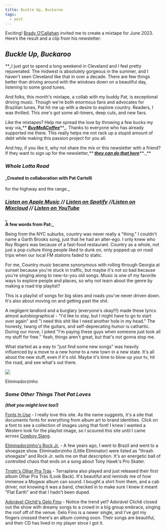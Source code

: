 ```yaml
---
title: Buckle Up, Buckaroo
tags:
  - post
---
```

Exciting! [Brady O’Callahan](https://twitter.com/bradyocallahan) invited me to create a mixtape for June 2023. Here’s the result and a clip from his newsletter:

## **_Buckle Up, Buckaroo_**

**_I just got to spend a long weekend in Cleveland and I feel pretty rejuvenated. The midwest is absolutely gorgeous in the summer, and I haven't seen Cleveland like that in over a decade. There are few things better than driving around with the windows down on a beautiful day, listening to some good tunes.  
  
And folks, this month's mixtape, a collab with my buddy Pat, is exceptional driving music. Though we're both enormous fans and advocates for Brazilian tunes, Pat hit me up with a desire to explore country. Readers, I was thrilled. This one's got some all-timers, deep cuts, and new favs.  
  
Like the mixtapes? Help me spread the love by throwing a few bucks my way via_** [**_BuyMeACoffee_**](https://twitter.us15.list-manage.com/track/click?u=92e1a78de4b0cd7e307d2c6ba&id=c2f21814d5&e=584320c176)**_. Thanks to everyone who has already supported me there. This really helps me not rack up a stupid amount of debt while making this passion project for you all.  
  
And hey, if you like it, why not share the mix or this newsletter with a friend? If they want to sign up for the newsletter,_** [**_they can do that here_**](https://twitter.us15.list-manage.com/track/click?u=92e1a78de4b0cd7e307d2c6ba&id=e665323282&e=584320c176)**_._**

### **_Whole Lotta Road_**

#### _Created in collaboration with Pat Cartelli  
for the highway and the range._

### [**_Listen on Apple Music_**](https://twitter.us15.list-manage.com/track/click?u=92e1a78de4b0cd7e307d2c6ba&id=d0e1b7543b&e=584320c176) **_//_** [**_Listen on Spotify_**](https://twitter.us15.list-manage.com/track/click?u=92e1a78de4b0cd7e307d2c6ba&id=0f4a4f7355&e=584320c176) **_//_**[**_Listen on Mixcloud_**](https://twitter.us15.list-manage.com/track/click?u=92e1a78de4b0cd7e307d2c6ba&id=cf4a6f52c9&e=584320c176) **_//_** [**_Listen on YouTube_**](https://twitter.us15.list-manage.com/track/click?u=92e1a78de4b0cd7e307d2c6ba&id=c8fc538b6a&e=584320c176)

**_  
A few words from Pat:_**

Being from the NYC suburbs, country was never really a "thing." I couldn't name a Garth Brooks song, just that he had an alter-ego. I only knew who Roy Rogers was because of a fast-food restaurant. Country as a whole, not just a pop culture thing people liked to dunk on, only popped up on road trips when our local FM stations faded to static.

For me, Country music became synonymous with rolling through Georgia at sunset because you're stuck in traffic, but maybe it's not so bad because you're singing along to new-to-you old songs. Music is one of my favorite ways to explore people and places, so why not learn about the genre by making a road trip playlist?

This is a playlist of songs for big skies and roads you've never driven down. It's also about moving on and getting past the shit.

A negligent landlord and a burglary (everyone's okay!!!) made these lyrics almost autobiographical - "I'd like to stay, but I might have to go to start over again" and "I need this shit like I need another hole in my head." The honesty, twang of the guitars, and self-deprecating humor is cathartic. During our move, I joked "I'm paying these guys when someone just took all my stuff for free." Yeah, things aren't great, but that's not gonna stop me.

What started as a way to "just find some new songs" was heavily influenced by a move to a new home to a new town in a new state. It's all about the new stuff, even if it's old. Maybe it's time to blow up your tv, hit the road, and see what's out there.

![](https://images.squarespace-cdn.com/content/v1/613039ecfe6fe601f2ddb9aa/2bd33577-39fb-4042-8056-da2e25e28861/CleanShot+2023-06-01+at+10.47.26%402x.png)

Eliminadorzinho

### **_Some Other Things That Pat Loves_**

**_(that you might love too!)_**

[Fonts In Use](https://twitter.us15.list-manage.com/track/click?u=92e1a78de4b0cd7e307d2c6ba&id=e6d5fac528&e=584320c176) - I really love this site. As the name suggests, it's a site that documents fonts for everything from album art to brand identities. Click on a font to see a collection of images using that font! I knew I wanted a Western look for the playlist image, so I scoured this site until I came across [Cowboy Slang](https://twitter.us15.list-manage.com/track/click?u=92e1a78de4b0cd7e307d2c6ba&id=35fe80fe2a&e=584320c176).  
  
[Eliminadorzinho's Rock Jr.](https://twitter.us15.list-manage.com/track/click?u=92e1a78de4b0cd7e307d2c6ba&id=02fb7bbeaa&e=584320c176) - A few years ago, I went to Brazil and went to a shoegaze show. Eliminadorzinho (Little Eliminator) were listed as "thrash shoegaze" and Rock Jr. sells me on that description. It's an energetic ball of controlled chaos that ends on a song about Tony Hawk's Pro Skater.  
  
[Trrpln's Olhar Pra Trás](https://twitter.us15.list-manage.com/track/click?u=92e1a78de4b0cd7e307d2c6ba&id=95576d9783&e=584320c176) - Terraplana also played and just released their first album Olhar Pra Trás (Look Back). It's beautiful and reminds me of how immense a Mogwai album can sound. I bought a shirt from them, and a cab driver, not knowing it was a band, checked in to make sure I knew it meant "Flat Earth" and that I hadn't been duped.  
  
[Adorável Clichê's Gelo Fino](https://twitter.us15.list-manage.com/track/click?u=92e1a78de4b0cd7e307d2c6ba&id=5efde7fc66&e=584320c176) - Notice the trend yet? Adorável Clichê closed out the show with dreamy songs to a crowd in a big group embrace, singing the roof off of the venue. Gelo Fino is a newer single, and I've got my fingers crossed there's an album coming soon. Their songs are beautiful, and their CD has lived in my player since I got it.